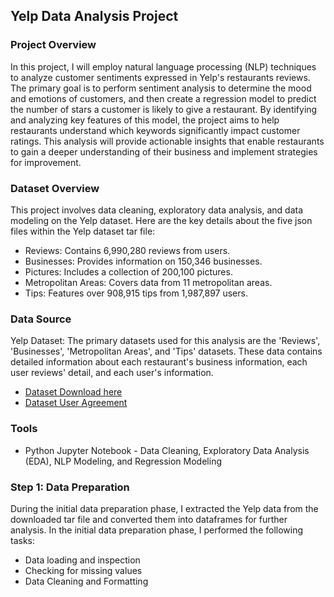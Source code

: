 ## Yelp Data Analysis Project

### Project Overview
In this project, I will employ natural language processing (NLP) techniques to analyze customer sentiments expressed in Yelp's restaurants reviews. The primary goal is to perform sentiment analysis to determine the mood and emotions of customers, and then create a regression model to predict the number of stars a customer is likely to give a restaurant. By identifying and analyzing key features of this model, the project aims to help restaurants understand which keywords significantly impact customer ratings. This analysis will provide actionable insights that enable restaurants to gain a deeper understanding of their business and implement strategies for improvement.

### Dataset Overview
This project involves data cleaning, exploratory data analysis, and data modeling on the Yelp dataset. Here are the key details about the five json files within the Yelp dataset tar file:

- Reviews: Contains 6,990,280 reviews from users.
- Businesses: Provides information on 150,346 businesses.
- Pictures: Includes a collection of 200,100 pictures.
- Metropolitan Areas: Covers data from 11 metropolitan areas.
- Tips: Features over 908,915 tips from 1,987,897 users.

### Data Source
Yelp Dataset: The primary datasets used for this analysis are the 'Reviews', 'Businesses', 'Metropolitan Areas', and 'Tips' datasets. These data contains detailed information about each restaurant's business information, each user reviews' detail, and each user's information. 
- [Dataset Download here](https://www.yelp.com/dataset)
- [Dataset User Agreement](https://github.com/andycwl/yelp/files/15144501/YelpDataset_User_Agreement.pdf)
### Tools
- Python Jupyter Notebook - Data Cleaning, Exploratory Data Analysis (EDA), NLP Modeling, and Regression Modeling

### Step 1: Data Preparation
During the initial data preparation phase, I extracted the Yelp data from the downloaded tar file and converted them into dataframes for further analysis. In the initial data preparation phase, I performed the following tasks:
- Data loading and inspection
- Checking for missing values
- Data Cleaning and Formatting


